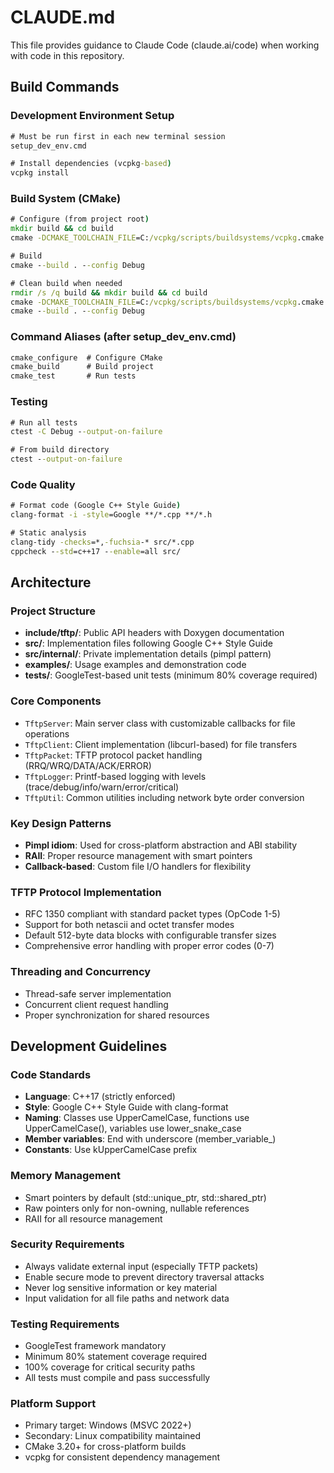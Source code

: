 # CLAUDE.md

This file provides guidance to Claude Code (claude.ai/code) when working with code in this repository.

## Build Commands

### Development Environment Setup
```cmd
# Must be run first in each new terminal session
setup_dev_env.cmd

# Install dependencies (vcpkg-based)
vcpkg install
```

### Build System (CMake)
```cmd
# Configure (from project root)
mkdir build && cd build
cmake -DCMAKE_TOOLCHAIN_FILE=C:/vcpkg/scripts/buildsystems/vcpkg.cmake ..

# Build
cmake --build . --config Debug

# Clean build when needed
rmdir /s /q build && mkdir build && cd build
cmake -DCMAKE_TOOLCHAIN_FILE=C:/vcpkg/scripts/buildsystems/vcpkg.cmake ..
cmake --build . --config Debug
```

### Command Aliases (after setup_dev_env.cmd)
```cmd
cmake_configure  # Configure CMake
cmake_build      # Build project
cmake_test       # Run tests
```

### Testing
```cmd
# Run all tests
ctest -C Debug --output-on-failure

# From build directory
ctest --output-on-failure
```

### Code Quality
```cmd
# Format code (Google C++ Style Guide)
clang-format -i -style=Google **/*.cpp **/*.h

# Static analysis
clang-tidy -checks=*,-fuchsia-* src/*.cpp
cppcheck --std=c++17 --enable=all src/
```

## Architecture

### Project Structure
- **include/tftp/**: Public API headers with Doxygen documentation
- **src/**: Implementation files following Google C++ Style Guide
- **src/internal/**: Private implementation details (pimpl pattern)
- **examples/**: Usage examples and demonstration code
- **tests/**: GoogleTest-based unit tests (minimum 80% coverage required)

### Core Components
- `TftpServer`: Main server class with customizable callbacks for file operations
- `TftpClient`: Client implementation (libcurl-based) for file transfers
- `TftpPacket`: TFTP protocol packet handling (RRQ/WRQ/DATA/ACK/ERROR)
- `TftpLogger`: Printf-based logging with levels (trace/debug/info/warn/error/critical)
- `TftpUtil`: Common utilities including network byte order conversion

### Key Design Patterns
- **Pimpl idiom**: Used for cross-platform abstraction and ABI stability
- **RAII**: Proper resource management with smart pointers
- **Callback-based**: Custom file I/O handlers for flexibility

### TFTP Protocol Implementation
- RFC 1350 compliant with standard packet types (OpCode 1-5)
- Support for both netascii and octet transfer modes
- Default 512-byte data blocks with configurable transfer sizes
- Comprehensive error handling with proper error codes (0-7)

### Threading and Concurrency
- Thread-safe server implementation
- Concurrent client request handling
- Proper synchronization for shared resources

## Development Guidelines

### Code Standards
- **Language**: C++17 (strictly enforced)
- **Style**: Google C++ Style Guide with clang-format
- **Naming**: Classes use UpperCamelCase, functions use UpperCamelCase(), variables use lower_snake_case
- **Member variables**: End with underscore (member_variable_)
- **Constants**: Use kUpperCamelCase prefix

### Memory Management
- Smart pointers by default (std::unique_ptr, std::shared_ptr)
- Raw pointers only for non-owning, nullable references
- RAII for all resource management

### Security Requirements
- Always validate external input (especially TFTP packets)
- Enable secure mode to prevent directory traversal attacks
- Never log sensitive information or key material
- Input validation for all file paths and network data

### Testing Requirements
- GoogleTest framework mandatory
- Minimum 80% statement coverage required
- 100% coverage for critical security paths
- All tests must compile and pass successfully

### Platform Support
- Primary target: Windows (MSVC 2022+)
- Secondary: Linux compatibility maintained
- CMake 3.20+ for cross-platform builds
- vcpkg for consistent dependency management